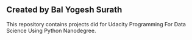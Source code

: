 ## Created by Bal Yogesh Surath

This repository contains projects did for Udacity Programming For Data Science Using Python Nanodegree.
